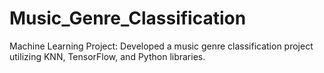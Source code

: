 # Music_Genre_Classification
Machine Learning Project: Developed a music genre classification project utilizing KNN, TensorFlow, and Python libraries.
